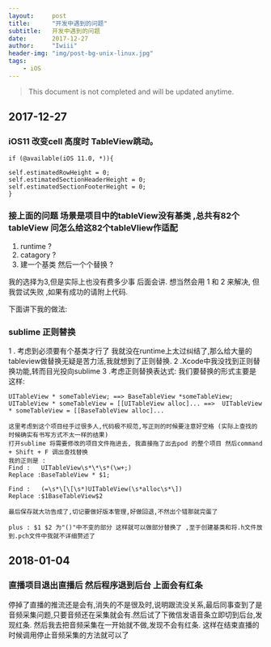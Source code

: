 ```yaml
---
layout:     post
title:      "开发中遇到的问题"
subtitle:   开发中遇到的问题
date:       2017-12-27
author:     "Iwiii"
header-img: "img/post-bg-unix-linux.jpg"
tags:
    - iOS
---
```


> This document is not completed and will be updated anytime.

## 2017-12-27
### iOS11 改变cell 高度时 TableView跳动。

```
if (@available(iOS 11.0, *)){

self.estimatedRowHeight = 0;
self.estimatedSectionHeaderHeight = 0;
self.estimatedSectionFooterHeight = 0;
}

```

### 接上面的问题 场景是项目中的tableView没有基类 ,总共有82个tableView 问怎么给这82个tableVIiew作适配

1. runtime ?
2. catagory ?
3. 建一个基类  然后一个个替换 ?

我的选择为3,但是实际上也没有费多少事 后面会讲.
想当然会用 1 和 2 来解决, 但我尝试失败 ,如果有成功的请附上代码.

下面讲下我的做法:

### sublime 正则替换

 1 . 考虑到必须要有个基类才行了 我就没在runtime上太过纠结了,那么给大量的tableview做替换无疑是苦力活,我就想到了正则替换.
 2 .Xcode中我没找到正则替换功能,转而目光投向sublime
 3 .考虑正则替换表达式:
 我们要替换的形式主要是 这样:
 ```
 UITableView * someTableView; ==> BaseTableView *someTableView;
 UITableView * someTableView = [[UITableView alloc]... ==>  UITableView * someTableView = [[BaseTableView alloc]...
 
 这里考虑到这个项目经手过很多人,代码极不规范,写正则的时候要注意好空格 (实际上查找的时候确实有书写方式不太一样的结果)
 打开sublime 将需要修改的项目文件拖进去, 我直接拖了出去pod 的整个项目 然后command + Shift + F 调出查找替换
 我的正则是 :
 Find :   UITableView\s*\*\s*(\w+;)
 Replace :BaseTableView * $1;
 
 Find :   (=\s*\[\[\s*)UITableView(\s*alloc\s*\])
 Replace :$1BaseTableView$2
 
 最后保存就大功告成了,切记要做好版本管理,好做回退,不然出个错那就完蛋了
 
 plus : $1 $2 为"()"中不变的部分 这样就可以做部分替换了 ,至于创建基类和将.h文件放到.pch文件中我就不详细赘述了
 ```
 
 ## 2018-01-04
 ### 直播项目退出直播后 然后程序退到后台 上面会有红条
 停掉了直播的推流还是会有,消失的不是很及时,说明跟流没关系,最后同事查到了是音频采集问题,只要音频还在采集就会有.然后试了下微信发语音条立即切到后台,发现红条.
 然后我去把音频采集在一开始就不做,发现不会有红条.
 这样在结束直播的时候调用停止音频采集的方法就可以了
